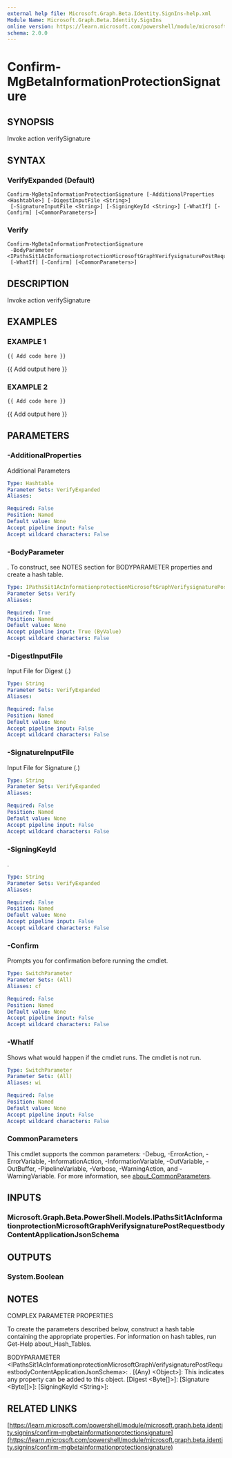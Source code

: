 ```yaml
---
external help file: Microsoft.Graph.Beta.Identity.SignIns-help.xml
Module Name: Microsoft.Graph.Beta.Identity.SignIns
online version: https://learn.microsoft.com/powershell/module/microsoft.graph.beta.identity.signins/confirm-mgbetainformationprotectionsignature
schema: 2.0.0
---
```


# Confirm-MgBetaInformationProtectionSignature

## SYNOPSIS
Invoke action verifySignature

## SYNTAX

### VerifyExpanded (Default)
```
Confirm-MgBetaInformationProtectionSignature [-AdditionalProperties <Hashtable>] [-DigestInputFile <String>]
 [-SignatureInputFile <String>] [-SigningKeyId <String>] [-WhatIf] [-Confirm] [<CommonParameters>]
```

### Verify
```
Confirm-MgBetaInformationProtectionSignature
 -BodyParameter <IPathsSit1AcInformationprotectionMicrosoftGraphVerifysignaturePostRequestbodyContentApplicationJsonSchema>
 [-WhatIf] [-Confirm] [<CommonParameters>]
```

## DESCRIPTION
Invoke action verifySignature

## EXAMPLES

### EXAMPLE 1
```
{{ Add code here }}
```

{{ Add output here }}

### EXAMPLE 2
```
{{ Add code here }}
```

{{ Add output here }}

## PARAMETERS

### -AdditionalProperties
Additional Parameters

```yaml
Type: Hashtable
Parameter Sets: VerifyExpanded
Aliases:

Required: False
Position: Named
Default value: None
Accept pipeline input: False
Accept wildcard characters: False
```

### -BodyParameter
.
To construct, see NOTES section for BODYPARAMETER properties and create a hash table.

```yaml
Type: IPathsSit1AcInformationprotectionMicrosoftGraphVerifysignaturePostRequestbodyContentApplicationJsonSchema
Parameter Sets: Verify
Aliases:

Required: True
Position: Named
Default value: None
Accept pipeline input: True (ByValue)
Accept wildcard characters: False
```

### -DigestInputFile
Input File for Digest (.)

```yaml
Type: String
Parameter Sets: VerifyExpanded
Aliases:

Required: False
Position: Named
Default value: None
Accept pipeline input: False
Accept wildcard characters: False
```

### -SignatureInputFile
Input File for Signature (.)

```yaml
Type: String
Parameter Sets: VerifyExpanded
Aliases:

Required: False
Position: Named
Default value: None
Accept pipeline input: False
Accept wildcard characters: False
```

### -SigningKeyId
.

```yaml
Type: String
Parameter Sets: VerifyExpanded
Aliases:

Required: False
Position: Named
Default value: None
Accept pipeline input: False
Accept wildcard characters: False
```

### -Confirm
Prompts you for confirmation before running the cmdlet.

```yaml
Type: SwitchParameter
Parameter Sets: (All)
Aliases: cf

Required: False
Position: Named
Default value: None
Accept pipeline input: False
Accept wildcard characters: False
```

### -WhatIf
Shows what would happen if the cmdlet runs.
The cmdlet is not run.

```yaml
Type: SwitchParameter
Parameter Sets: (All)
Aliases: wi

Required: False
Position: Named
Default value: None
Accept pipeline input: False
Accept wildcard characters: False
```

### CommonParameters
This cmdlet supports the common parameters: -Debug, -ErrorAction, -ErrorVariable, -InformationAction, -InformationVariable, -OutVariable, -OutBuffer, -PipelineVariable, -Verbose, -WarningAction, and -WarningVariable. For more information, see [about_CommonParameters](http://go.microsoft.com/fwlink/?LinkID=113216).

## INPUTS

### Microsoft.Graph.Beta.PowerShell.Models.IPathsSit1AcInformationprotectionMicrosoftGraphVerifysignaturePostRequestbodyContentApplicationJsonSchema
## OUTPUTS

### System.Boolean
## NOTES
COMPLEX PARAMETER PROPERTIES

To create the parameters described below, construct a hash table containing the appropriate properties.
For information on hash tables, run Get-Help about_Hash_Tables.

BODYPARAMETER \<IPathsSit1AcInformationprotectionMicrosoftGraphVerifysignaturePostRequestbodyContentApplicationJsonSchema\>: .
  \[(Any) \<Object\>\]: This indicates any property can be added to this object.
  \[Digest \<Byte\[\]\>\]: 
  \[Signature \<Byte\[\]\>\]: 
  \[SigningKeyId \<String\>\]:

## RELATED LINKS

[https://learn.microsoft.com/powershell/module/microsoft.graph.beta.identity.signins/confirm-mgbetainformationprotectionsignature](https://learn.microsoft.com/powershell/module/microsoft.graph.beta.identity.signins/confirm-mgbetainformationprotectionsignature)

